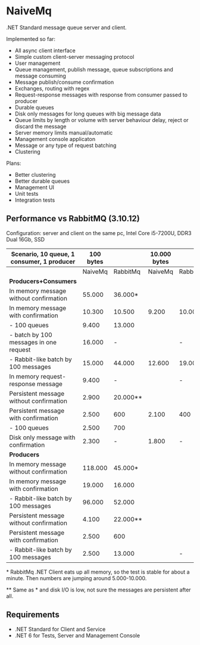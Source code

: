 NaiveMq
=======

.NET Standard message queue server and client.

Implemented so far:
+ All async client interface
+ Simple custom client-server messaging protocol
+ User management
+ Queue management, publish message, queue subscriptions and message consuming
+ Message publish/consume confirmation
+ Exchanges, routing with regex
+ Request-response messages with response from consumer passed to producer
+ Durable queues
+ Disk only messages for long queues with big message data
+ Queue limits by length or volume with server behaviour delay, reject or discard the message
+ Server memory limits manual/automatic
+ Management console applicaton
+ Message or any type of request batching
+ Clustering

Plans:
+ Better clustering
+ Better durable queues
+ Management UI
+ Unit tests
+ Integration tests

Performance vs RabbitMQ (3.10.12)
-----------------------
Configuration: server and client on the same pc, Intel Core i5-7200U, DDR3 Dual 16Gb, SSD

| Scenario, 10 queue, 1 consumer, 1 producer    | 100 bytes |           | 10.000 bytes |              | 1.000.000 bytes |                 |
|-----------------------------------------------|-----------|-----------|--------------|--------------|-----------------|-----------------|
|                                               | NaiveMq   | RabbitMq  | NaiveMq      | RabbitMq     | NaiveMq         | RabbitMq        |
| **Producers+Consumers**                       |           |           |              |              |                 |                 |
| In memory message without confirmation        |   55.000  |  36.000*  |              |              |                 |                 |
| In memory message with confirmation           |   10.300  |  10.500   |      9.200   |      10.000  |           730   |           580   |
| - 100 queues                                  |    9.400  |  13.000   |              |              |                 |                 |
| - batch by 100 messages in one request        |   16.000  |         - |              |           -  |                 |               - |
| - Rabbit-like batch by 100 messages           |   15.000  |  44.000   |     12.600   |      19.000  |           650   |           450   |
| In memory request-response message            |    9.400  |         - |              |            - |                 |               - |
| Persistent message without confirmation       |    2.900  |  20.000** |              |              |                 |                 |
| Persistent message with confirmation          |    2.500  |     600   |      2.100   |        400   |           490   |           100   |
| - 100 queues                                  |    2.500  |     700   |              |              |                 |                 |
| Disk only message with confirmation           |    2.300  |         - |      1.800   |            - |           450   |               - |
| **Producers**                                 |           |           |              |              |                 |                 |
| In memory message without confirmation        |  118.000  |  45.000*  |              |              |                 |                 |
| In memory message with confirmation           |   19.000  |  16.000   |              |              |                 |                 |
| - Rabbit-like batch by 100 messages           |   96.000  |  52.000   |              |              |                 |                 |
| Persistent message without confirmation       |    4.100  |  22.000** |              |              |                 |                 |
| Persistent message with confirmation          |    2.500  |     600   |              |              |                 |                 |
| - Rabbit-like batch by 100 messages           |    2.500  |  13.000   |              |           -  |                 |               - |

\* RabbitMq .NET Client eats up all memory, so the test is stable for about a minute. Then numbers are jumping around 5.000-10.000.

\*\* Same as * and disk I/O is low, not sure the messages are persistent after all.

Requirements
--------------
+ .NET Standard for Client and Service
+ .NET 6 for Tests, Server and Management Console
